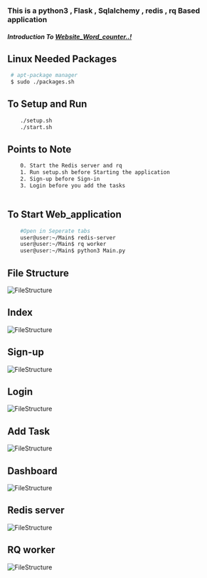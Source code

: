 ### This is a python3 , Flask , Sqlalchemy , redis , rq  Based application


##### Introduction To [Website_Word_counter..!](https://github.com/shinu007/Website_Word_counter)


## Linux  Needed Packages
```bash
 # apt-package manager
 $ sudo ./packages.sh
```
## To Setup and Run
```bash
    ./setup.sh
    ./start.sh
```
## Points to  Note
```bash 
    0. Start the Redis server and rq 
    1. Run setup.sh before Starting the application
    2. Sign-up before Sign-in
    3. Login before you add the tasks
    
``` 
## To Start Web_application
```bash
    #Open in Seperate tabs
    user@user:~/Main$ redis-server 
    user@user:~/Main$ rq worker
    user@user:~/Main$ python3 Main.py 
```
## File Structure
![FileStructure](/images/Tree.png) <!--.element height="50%" width="50%"-->

## Index
![FileStructure](/images/index.png)

## Sign-up
![FileStructure](/images/sign-up.png)

## Login
![FileStructure](/images/login.png)

## Add Task
![FileStructure](/images/add-task.png)

## Dashboard
![FileStructure](/images/dashboard.png)

## Redis server
![FileStructure](/images/Redis-server.png)

## RQ worker

![FileStructure](/images/rq-worker.png)
